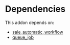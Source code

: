 # Dependencies

This addon depends on:

- [sale_automatic_workflow](../../odoo-bringout-oca-sale-workflow-sale_automatic_workflow)
- [queue_job](../../odoo-bringout-oca-queue-queue_job)
